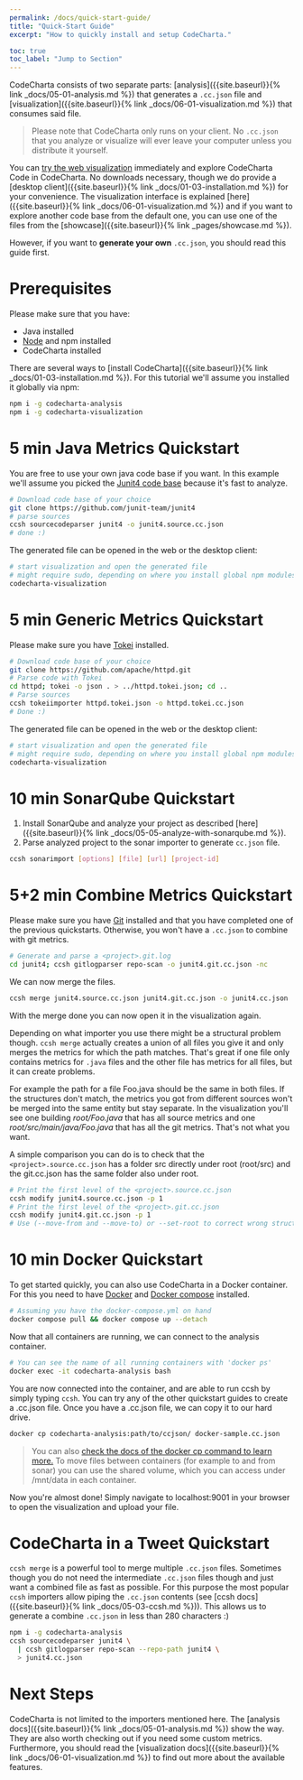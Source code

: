 ```yaml
---
permalink: /docs/quick-start-guide/
title: "Quick-Start Guide"
excerpt: "How to quickly install and setup CodeCharta."

toc: true
toc_label: "Jump to Section"
---
```


CodeCharta consists of two separate parts: [analysis]({{site.baseurl}}{% link _docs/05-01-analysis.md %}) that generates a `.cc.json` file and [visualization]({{site.baseurl}}{% link _docs/06-01-visualization.md %}) that consumes said file.

> Please note that CodeCharta only runs on your client. No `.cc.json` that you analyze or visualize will ever leave your computer unless you distribute it yourself.

You can [try the web visualization]({{site.web_visualization_link}}) immediately and explore CodeCharta Code in CodeCharta. No downloads necessary, though we do provide a [desktop client]({{site.baseurl}}{% link _docs/01-03-installation.md %}) for your convenience. The visualization interface is explained [here]({{site.baseurl}}{% link _docs/06-01-visualization.md %}) and if you want to explore another code base from the default one, you can use one of the files from the [showcase]({{site.baseurl}}{% link _pages/showcase.md %}).

However, if you want to **generate your own** `.cc.json`, you should read this guide first.

# Prerequisites

Please make sure that you have:

-   Java installed
-   [Node](https://nodejs.org/en/) and npm installed
-   CodeCharta installed

There are several ways to [install CodeCharta]({{site.baseurl}}{% link _docs/01-03-installation.md %}). For this tutorial we'll assume you installed it globally via npm:

```bash
npm i -g codecharta-analysis
npm i -g codecharta-visualization
```

# 5 min Java Metrics Quickstart

You are free to use your own java code base if you want. In this example we'll assume you picked the [Junit4 code base](https://github.com/junit-team/junit4) because it's fast to analyze.

```bash
# Download code base of your choice
git clone https://github.com/junit-team/junit4
# parse sources
ccsh sourcecodeparser junit4 -o junit4.source.cc.json
# done :)
```

The generated file can be opened in the web or the desktop client:

```bash
# start visualization and open the generated file
# might require sudo, depending on where you install global npm modules
codecharta-visualization
```

# 5 min Generic Metrics Quickstart

Please make sure you have [Tokei](https://github.com/XAMPPRocky/tokei#installation) installed.

```bash
# Download code base of your choice
git clone https://github.com/apache/httpd.git
# Parse code with Tokei
cd httpd; tokei -o json . > ../httpd.tokei.json; cd ..
# Parse sources
ccsh tokeiimporter httpd.tokei.json -o httpd.tokei.cc.json
# Done :)
```

The generated file can be opened in the web or the desktop client:

```bash
# start visualization and open the generated file
# might require sudo, depending on where you install global npm modules
codecharta-visualization
```

# 10 min SonarQube Quickstart

1. Install SonarQube and analyze your project as described [here]({{site.baseurl}}{% link _docs/05-05-analyze-with-sonarqube.md %}).
2. Parse analyzed project to the sonar importer to generate `cc.json` file.

```bash
ccsh sonarimport [options] [file] [url] [project-id]
```

# 5+2 min Combine Metrics Quickstart

Please make sure you have [Git](https://git-scm.com/downloads) installed and that you have completed one of the previous quickstarts. Otherwise, you won't have a `.cc.json` to combine with git metrics.

```bash
# Generate and parse a <project>.git.log
cd junit4; ccsh gitlogparser repo-scan -o junit4.git.cc.json -nc
```

We can now merge the files.

```bash
ccsh merge junit4.source.cc.json junit4.git.cc.json -o junit4.cc.json
```

With the merge done you can now open it in the visualization again.

Depending on what importer you use there might be a structural problem though. `ccsh merge` actually creates a union of all files you give it and only merges the metrics for which the path matches. That's great if one file only contains metrics for `.java` files and the other file has metrics for all files, but it can create problems.

For example the path for a file Foo.java should be the same in both files. If the structures don't match, the metrics you got from different sources won't be merged into the same entity but stay separate. In the visualization you'll see one building _root/Foo.java_ that has all source metrics and one _root/src/main/java/Foo.java_ that has all the git metrics. That's not what you want.

A simple comparison you can do is to check that the `<project>.source.cc.json` has a folder src directly under root (root/src) and the git.cc.json has the same folder also under root.

```bash
# Print the first level of the <project>.source.cc.json
ccsh modify junit4.source.cc.json -p 1
# Print the first level of the <project>.git.cc.json
ccsh modify junit4.git.cc.json -p 1
# Use (--move-from and --move-to) or --set-root to correct wrong structure
```

# 10 min Docker Quickstart

To get started quickly, you can also use CodeCharta in a Docker container. For this you need to have [Docker](https://docs.docker.com/get-docker/) and [Docker compose](https://docs.docker.com/compose/install/) installed.

```bash
# Assuming you have the docker-compose.yml on hand
docker compose pull && docker compose up --detach
```

Now that all containers are running, we can connect to the analysis container.

```bash
# You can see the name of all running containers with 'docker ps'
docker exec -it codecharta-analysis bash
```

You are now connected into the container, and are able to run ccsh by simply typing `ccsh`. You can try any of the other quickstart guides to create a .cc.json file.
Once you have a .cc.json file, we can copy it to our hard drive.

```bash
docker cp codecharta-analysis:path/to/ccjson/ docker-sample.cc.json
```

> You can also [check the docs of the docker cp command to learn more.](https://docs.docker.com/engine/reference/commandline/cp/)
> To move files between containers (for example to and from sonar) you can use the shared volume, which you can access under /mnt/data in each container.

Now you're almost done! Simply navigate to localhost:9001 in your browser to open the visualization and upload your file.

# CodeCharta in a Tweet Quickstart

`ccsh merge` is a powerful tool to merge multiple `.cc.json` files. Sometimes though you do not need the intermediate `.cc.json` files though and just want a combined file as fast as possible. For this purpose the most popular `ccsh` importers allow piping the `.cc.json` contents (see [ccsh docs]({{site.baseurl}}{% link _docs/05-03-ccsh.md %})). This allows us to generate a combine `.cc.json` in less than 280 characters :)

```bash
npm i -g codecharta-analysis
ccsh sourcecodeparser junit4 \
  | ccsh gitlogparser repo-scan --repo-path junit4 \
  > junit4.cc.json
```

# Next Steps

CodeCharta is not limited to the importers mentioned here. The [analysis docs]({{site.baseurl}}{% link _docs/05-01-analysis.md %}) show the way. They are also worth checking out if you need some custom metrics. Furthermore, you should read the [visualization docs]({{site.baseurl}}{% link _docs/06-01-visualization.md %}) to find out more about the available features.
